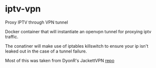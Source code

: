 # iptv-vpn
Proxy IPTV through VPN tunnel

Docker container that will instantiate an openvpn tunnel for proxying iptv traffic.

The conatiner will make use of iptables killswitch to ensure your ip isn't leaked out in the case of a tunnel failure.

Most of this was taken from DyonR's JackettVPN [repo](https://github.com/DyonR/docker-Jackettvpn)